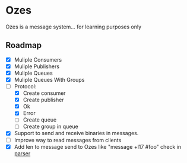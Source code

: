 # Ozes


Ozes is a message system... for learning purposes only

## Roadmap

- [X] Muliple Consumers
- [X] Muliple Publishers
- [X] Muliple Queues
- [X] Muliple Queues With Groups
- [ ] Protocol:
    - [X] Create consumer
    - [X] Create publisher
    - [X] Ok
    - [X] Error
    - [ ] Create queue
    - [ ] Create group in queue
- [X] Support to send and receive binaries in messages.
- [ ] Improve way to read messages from clients
- [X] Add len to message send to Ozes like "message +l17 #foo" check in [parser](https://github.com/pgjbz/ozes-parser)